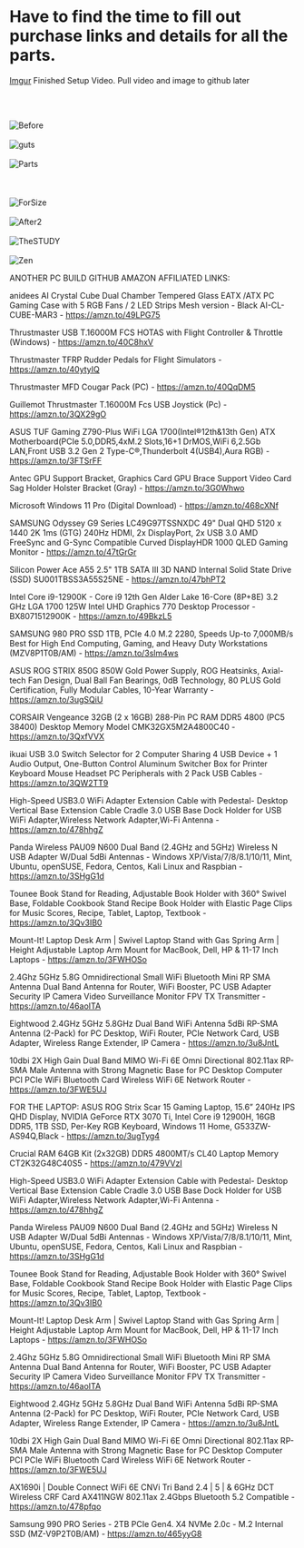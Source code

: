 # Have to find the time to fill out purchase links and details for all the parts.

[Imgur](https://i.imgur.com/0htkfbS.mp4) Finished Setup Video. Pull video and image to github later

<br>
<br>

![Before](https://github.com/TreadSoftly/Projects/assets/121847455/432e42b7-ee91-4486-858b-ac4cce70bf6a)
<br>
<br>
![guts](https://github.com/TreadSoftly/Projects/assets/121847455/db1b934f-8c63-4c39-a927-0995837b0934)
<br>
<br>
![Parts](https://github.com/TreadSoftly/Projects/assets/121847455/5cfb1646-835d-411d-baf1-a16340f2b011)
<br>
<br>
<br>
<br>
![ForSize](https://github.com/TreadSoftly/Projects/assets/121847455/3909d103-9aff-4311-89f9-9617b1c11559)
<br>
<br>
![After2](https://github.com/TreadSoftly/Projects/assets/121847455/59ca91eb-4f96-4299-9a11-bf330fc802fa)
<br>
<br>
![TheSTUDY](https://github.com/TreadSoftly/Projects/assets/121847455/c038c5c3-0f3f-46db-811c-e0f37b876bb3)
<br>
<br>
![Zen](https://github.com/TreadSoftly/Projects/assets/121847455/fa893718-32ce-4cc3-aba5-75b9c1c9b0d9)
<br>



ANOTHER PC BUILD GITHUB AMAZON AFFILIATED LINKS:

anidees AI Crystal Cube <Mesh Front Panel> Dual Chamber Tempered Glass EATX /ATX PC Gaming Case with 5 RGB Fans / 2 LED Strips Mesh version - Black AI-CL-CUBE-MAR3 - https://amzn.to/49LPG75

Thrustmaster USB T.16000M FCS HOTAS with Flight Controller & Throttle (Windows) - https://amzn.to/40C8hxV

Thrustmaster TFRP Rudder Pedals for Flight Simulators - https://amzn.to/40ytyIQ

Thrustmaster MFD Cougar Pack (PC) - https://amzn.to/40QqDM5

Guillemot Thrustmaster T.16000M Fcs USB Joystick (Pc) - https://amzn.to/3QX29gO

ASUS TUF Gaming Z790-Plus WiFi LGA 1700(Intel®12th&13th Gen) ATX Motherboard(PCIe 5.0,DDR5,4xM.2 Slots,16+1 DrMOS,WiFi 6,2.5Gb LAN,Front USB 3.2 Gen 2 Type-C®,Thunderbolt 4(USB4),Aura RGB)  - https://amzn.to/3FTSrFF

Antec GPU Support Bracket, Graphics Card GPU Brace Support Video Card Sag Holder Holster Bracket (Gray) - https://amzn.to/3G0Whwo

Microsoft Windows 11 Pro (Digital Download) - https://amzn.to/468cXNf

SAMSUNG Odyssey G9 Series LC49G97TSSNXDC 49" Dual QHD 5120 x 1440 2K 1ms (GTG) 240Hz HDMI, 2x DisplayPort, 2x USB 3.0 AMD FreeSync and G-Sync Compatible Curved DisplayHDR 1000 QLED Gaming Monitor - https://amzn.to/47tGrGr

Silicon Power Ace A55 2.5" 1TB SATA III 3D NAND Internal Solid State Drive (SSD) SU001TBSS3A55S25NE - https://amzn.to/47bhPT2

Intel Core i9-12900K - Core i9 12th Gen Alder Lake 16-Core (8P+8E) 3.2 GHz LGA 1700 125W Intel UHD Graphics 770 Desktop Processor - BX8071512900K - https://amzn.to/49BkzL5

SAMSUNG 980 PRO SSD 1TB, PCIe 4.0 M.2 2280, Speeds Up-to 7,000MB/s Best for High End Computing, Gaming, and Heavy Duty Workstations (MZV8P1T0B/AM) - https://amzn.to/3slm4ws

ASUS ROG STRIX 850G 850W Gold Power Supply, ROG Heatsinks, Axial-tech Fan Design, Dual Ball Fan Bearings, 0dB Technology, 80 PLUS Gold Certification, Fully Modular Cables, 10-Year Warranty - https://amzn.to/3ugSQiU

CORSAIR Vengeance 32GB (2 x 16GB) 288-Pin PC RAM DDR5 4800 (PC5 38400) Desktop Memory Model CMK32GX5M2A4800C40 - https://amzn.to/3QxfVVX

ikuai USB 3.0 Switch Selector for 2 Computer Sharing 4 USB Device + 1 Audio Output, One-Button Control Aluminum Switcher Box for Printer Keyboard Mouse Headset PC Peripherals with 2 Pack USB Cables - https://amzn.to/3QW2TT9

High-Speed USB3.0 WiFi Adapter Extension Cable with Pedestal- Desktop Vertical Base Extension Cable Cradle 3.0 USB Base Dock Holder for USB WiFi Adapter,Wireless Network Adapter,Wi-Fi Antenna - https://amzn.to/478hhgZ

Panda Wireless PAU09 N600 Dual Band (2.4GHz and 5GHz) Wireless N USB Adapter W/Dual 5dBi Antennas - Windows XP/Vista/7/8/8.1/10/11, Mint, Ubuntu, openSUSE, Fedora, Centos, Kali Linux and Raspbian - https://amzn.to/3SHgG1d

Tounee Book Stand for Reading, Adjustable Book Holder with 360° Swivel Base, Foldable Cookbook Stand Recipe Book Holder with Elastic Page Clips for Music Scores, Recipe, Tablet, Laptop, Textbook - https://amzn.to/3Qv3IB0

Mount-It! Laptop Desk Arm | Swivel Laptop Stand with Gas Spring Arm | Height Adjustable Laptop Arm Mount for MacBook, Dell, HP & 11-17 Inch Laptops - https://amzn.to/3FWHOSo

2.4Ghz 5GHz 5.8G Omnidirectional Small WiFi Bluetooth Mini RP SMA Antenna Dual Band Antenna for Router, WiFi Booster, PC USB Adapter Security IP Camera Video Surveillance Monitor FPV TX Transmitter - https://amzn.to/46aoITA

Eightwood 2.4GHz 5GHz 5.8GHz Dual Band WiFi Antenna 5dBi RP-SMA Antenna (2-Pack) for PC Desktop, WiFi Router, PCIe Network Card, USB Adapter, Wireless Range Extender, IP Camera - https://amzn.to/3u8JntL

10dbi 2X High Gain Dual Band MIMO Wi-Fi 6E Omni Directional 802.11ax RP-SMA Male Antenna with Strong Magnetic Base for PC Desktop Computer PCI PCIe WiFi Bluetooth Card Wireless WiFi 6E Network Router - https://amzn.to/3FWE5UJ






FOR THE LAPTOP:
ASUS ROG Strix Scar 15 Gaming Laptop, 15.6” 240Hz IPS QHD Display, NVIDIA GeForce RTX 3070 Ti, Intel Core i9 12900H, 16GB DDR5, 1TB SSD, Per-Key RGB Keyboard, Windows 11 Home, G533ZW-AS94Q,Black - https://amzn.to/3ugTyg4

Crucial RAM 64GB Kit (2x32GB) DDR5 4800MT/s CL40 Laptop Memory CT2K32G48C40S5 - https://amzn.to/479VVzI

High-Speed USB3.0 WiFi Adapter Extension Cable with Pedestal- Desktop Vertical Base Extension Cable Cradle 3.0 USB Base Dock Holder for USB WiFi Adapter,Wireless Network Adapter,Wi-Fi Antenna - https://amzn.to/478hhgZ

Panda Wireless PAU09 N600 Dual Band (2.4GHz and 5GHz) Wireless N USB Adapter W/Dual 5dBi Antennas - Windows XP/Vista/7/8/8.1/10/11, Mint, Ubuntu, openSUSE, Fedora, Centos, Kali Linux and Raspbian - https://amzn.to/3SHgG1d

Tounee Book Stand for Reading, Adjustable Book Holder with 360° Swivel Base, Foldable Cookbook Stand Recipe Book Holder with Elastic Page Clips for Music Scores, Recipe, Tablet, Laptop, Textbook - https://amzn.to/3Qv3IB0

Mount-It! Laptop Desk Arm | Swivel Laptop Stand with Gas Spring Arm | Height Adjustable Laptop Arm Mount for MacBook, Dell, HP & 11-17 Inch Laptops - https://amzn.to/3FWHOSo

2.4Ghz 5GHz 5.8G Omnidirectional Small WiFi Bluetooth Mini RP SMA Antenna Dual Band Antenna for Router, WiFi Booster, PC USB Adapter Security IP Camera Video Surveillance Monitor FPV TX Transmitter - https://amzn.to/46aoITA

Eightwood 2.4GHz 5GHz 5.8GHz Dual Band WiFi Antenna 5dBi RP-SMA Antenna (2-Pack) for PC Desktop, WiFi Router, PCIe Network Card, USB Adapter, Wireless Range Extender, IP Camera - https://amzn.to/3u8JntL

10dbi 2X High Gain Dual Band MIMO Wi-Fi 6E Omni Directional 802.11ax RP-SMA Male Antenna with Strong Magnetic Base for PC Desktop Computer PCI PCIe WiFi Bluetooth Card Wireless WiFi 6E Network Router - https://amzn.to/3FWE5UJ

AX1690i | Double Connect WiFi 6E CNVi Tri Band 2.4 | 5 | & 6GHz DCT Wireless CRF Card AX411NGW 802.11ax 2.4Gbps Bluetooth 5.2 Compatible - https://amzn.to/478pfqo

Samsung 990 PRO Series - 2TB PCIe Gen4. X4 NVMe 2.0c - M.2 Internal SSD (MZ-V9P2T0B/AM) - https://amzn.to/465yyG8

